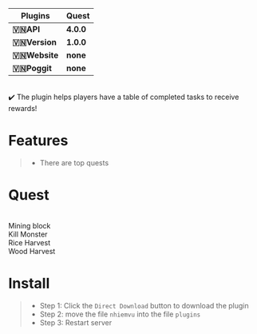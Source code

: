 | **Plugins** | **Quest** |
| --- | --- |
| **🇻🇳API** | **4.0.0** |
| **🇻🇳Version** | **1.0.0** |
| **🇻🇳Website** | **none** |
| **🇻🇳Poggit** | **none** |
<br>
✔️ The plugin helps players have a table of completed tasks to receive rewards!
<br>

# Features
>- There are top quests
# Quest
<br>
Mining block
<br>
Kill Monster
<br>
Rice Harvest
<br>
Wood Harvest
<br>

# Install
>- Step 1: Click the `Direct Download` button to download the plugin
>- Step 2: move the file `nhiemvu` into the file `plugins`
>- Step 3: Restart server

<br>
 
